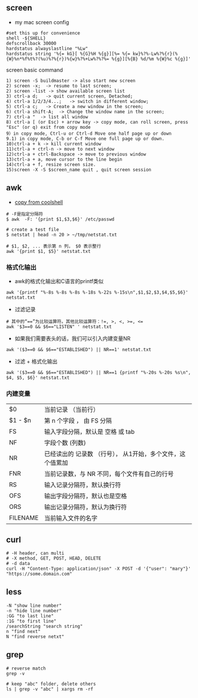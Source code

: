 
## screen 
* my mac screen config

```
#set this up for convenience
shell -${SHELL}
defscrollback 30000
hardstatus alwayslastline "%Lw"
hardstatus string '%{= kG}[ %{G}%H %{g}][%= %{= kw}%?%-Lw%?%{r}(%{W}%n*%f%t%?(%u)%?%{r})%{w}%?%+Lw%?%?%= %{g}][%{B} %d/%m %{W}%c %{g}]'
```

screen basic command

```
1) screen -S buildmaster -> also start new screen
2) screen -x;  -> resume to last screen;
2) screen -list -> show available screen list
3) ctrl-a d;   -> quit current screen, Detached;
4) ctrl-a 1/2/3/4...;   -> switch in different window;
5) ctrl-a c;   -> Create a new window in the screen;
6) ctrl-a shift-A;  -> Change the window name in the screen;
7) ctrl-a "  -> list all window
8) ctrl-a [ (or Esc) + arrow key -> copy mode, can roll screen, press "Esc" (or q) exit from copy mode
9）in copy mode, Ctrl-u or Ctrl-d Move one half page up or down
9.1) in copy mode, C-b or C-f Move one full page up or down.
10)ctrl-a + k -> kill current window
11)ctrl-a + ctrl-n -> move to next window
12)ctrl-a + ctrl-Backspace -> move to previous window
13)ctrl-a + a, move cursor to the line begin
14)ctrl-a + f, resize screen size.
15)screen -X -S $screen_name quit , quit screen session
```

## awk
* [copy from coolshell](https://coolshell.cn/articles/9070.html)

```
# -F是指定分隔符
$ awk  -F: '{print $1,$3,$6}' /etc/passwd
```

```
# create a test file
$ netstat | head -n 20 > ~/tmp/netstat.txt
```

```
# $1, $2, ... 表示第 n 列， $0 表示整行
awk '{print $1, $5}' netstat.txt
```

### 格式化输出

* awk的格式化输出和C语言的printf类似

```
awk '{printf "%-8s %-8s %-8s %-18s %-22s %-15s\n",$1,$2,$3,$4,$5,$6}' netstat.txt
```

* 过滤记录

```
# 其中的“==”为比较运算符。其他比较运算符：!=, >, <, >=, <=
awk '$3==0 && $6=="LISTEN" ' netstat.txt
```

* 如果我们需要表头的话，我们可以引入内建变量NR

```
awk '($3==0 && $6=="ESTABLISHED") || NR==1' netstat.txt
```

* 过滤 + 格式化输出

```
awk '($3==0 && $6=="ESTABLISHED") || NR==1 {printf "%-20s %-20s %s\n", $4, $5, $6}' netstat.txt
```

### 内建变量

|   |  |
| ------------- | ------------- |
| $0  | 当前记录 （当前行）  |
| $1 - $n  | 第 n 个字段 ， 由 FS 分隔  |
|FS|输入字段分隔，默认是 空格 或 tab|
|NF|字段个数 (列数)|
|NR|已经读出的 记录数 （行号）， 从1开始，多个文件，这个值累加|
|FNR|当前记录数，与 NR 不同，每个文件有自己的行号|
|RS|输入记录分隔符，默认换行符|
|OFS|输出字段分隔符，默认也是空格|
|ORS|输出记录分隔符，默认为换行符|
|FILENAME|当前输入文件的名字|

## curl 

```
# -H header, can multi
# -X method, GET, POST, HEAD, DELETE
# -d data
curl -H "Content-Type: application/json" -X POST -d '{"user": "mary"}' "https://some.domain.com"
```

## less

```
-N "show line number"
-n "hide line number"
:GG "to last line"
:1G "to first line"
/searchString "search string"
n "find next"
N "find reverse netxt"
```

## grep

```
# reverse match
grep -v 

# keep "abc" folder, delete others 
ls | grep -v "abc" | xargs rm -rf
```

